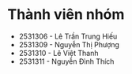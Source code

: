 # Thành viên nhóm
- 2531306 - Lê Trần Trung Hiếu
- 2531309 - Nguyễn Thị Phượng
- 2531310 - Lê Việt	Thanh
- 2531311 -	Nguyễn Đình	Thích
